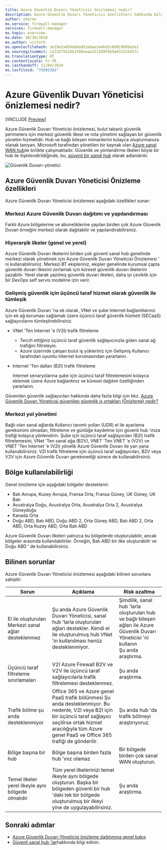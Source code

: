 ```yaml
---
title: Azure Güvenlik Duvarı Yöneticisi önizlemesi nedir?
description: Azure Güvenlik Duvarı Yöneticisi özellikleri hakkında bilgi edinin
author: vhorne
ms.service: firewall-manager
services: firewall-manager
ms.topic: overview
ms.date: 10/30/2019
ms.author: victorh
ms.openlocfilehash: 3e19a2a45dde8a951e0ae3a4bd3c8d019609a5e1
ms.sourcegitcommit: c22327552d62f88aeaa321189f9b9a631525027c
ms.translationtype: HT
ms.contentlocale: tr-TR
ms.lasthandoff: 11/04/2019
ms.locfileid: "73502383"
---
```

# <a name="what-is-azure-firewall-manager-preview"></a>Azure Güvenlik Duvarı Yöneticisi önizlemesi nedir?

[!INCLUDE [Preview](../../includes/firewall-manager-preview-notice.md)]

Azure Güvenlik Duvarı Yöneticisi önizlemesi, bulut tabanlı güvenlik perimeters için merkezi güvenlik ilkesi ve rota yönetimi sağlayan bir güvenlik yönetim hizmetidir. Hub ve bağlı bileşen mimarilerini kolayca oluşturmanıza olanak tanıyan, Microsoft tarafından yönetilen bir kaynak olan [Azure sanal WAN hub](../virtual-wan/virtual-wan-about.md#resources)ile birlikte çalışmaktadır. Güvenlik ve yönlendirme ilkeleri böyle bir hub ile ilişkilendirildiğinde, bu, *[güvenli bir sanal hub](secured-virtual-hub.md)* olarak adlandırılır. 

![Güvenlik Duvarı-yönetici](media/overview/firewall-manager-conceptual.png)

## <a name="azure-firewall-manager-preview-features"></a>Azure Güvenlik Duvarı Yöneticisi Önizleme özellikleri

Azure Güvenlik Duvarı Yöneticisi önizlemesi aşağıdaki özellikleri sunar:

### <a name="central-azure-firewall-deployment-and-configuration"></a>Merkezi Azure Güvenlik Duvarı dağıtımı ve yapılandırması

Farklı Azure bölgelerine ve aboneliklerine yayılan birden çok Azure Güvenlik Duvarı örneğini merkezi olarak dağıtabilir ve yapılandırabilirsiniz. 

### <a name="hierarchical-policies-global-and-local"></a>Hiyerarşik ilkeler (genel ve yerel)

Azure Güvenlik Duvarı ilkelerini birden çok güvenli sanal hub genelinde merkezi olarak yönetmek için Azure Güvenlik Duvarı Yöneticisi Önizlemesi ' ni kullanabilirsiniz. Merkezi BT ekipleriniz, ekipler genelinde kurumsal çapta güvenlik duvarı ilkesini zorlamak için küresel güvenlik duvarı ilkelerini yazabilir. Yerel olarak yazılmış güvenlik duvarı ilkeleri, daha iyi çeviklik için bir DevOps self servis modeline izin verir.

### <a name="integrated-with-third-party-security-as-a-service-for-advanced-security"></a>Gelişmiş güvenlik için üçüncü taraf hizmet olarak güvenlik ile tümleşik

Azure Güvenlik Duvarı 'na ek olarak, VNet ve şube Internet bağlantılarınız için ek ağ koruması sağlamak üzere üçüncü taraf güvenlik hizmeti (SECaaS) sağlayıcılarını tümleştirebilirsiniz.

- VNet 'Ten Internet 'e (V2I) trafik filtreleme

   - Tercih ettiğiniz üçüncü taraf güvenlik sağlayıcınızla giden sanal ağ trafiğini filtreleyin.
   - Azure üzerinde çalışan bulut iş yükleriniz için Gelişmiş Kullanıcı tarafından uyumlu Internet korumasından yararlanın.

- Internet 'Ten dallan (B2I) trafik filtreleme

   Internet senaryolarına şube için üçüncü taraf filtrelemesini kolayca eklemek üzere Azure bağlantınız ve küresel dağıtım özelliğinden yararlanın.

Güvenilen güvenlik sağlayıcıları hakkında daha fazla bilgi için bkz. [Azure Güvenlik Duvarı Yöneticisi güvenilen güvenlik iş ortakları (Önizleme) nedir?](trusted-security-partners.md)

### <a name="centralized-route-management"></a>Merkezi yol yönetimi

Bağlı olan sanal ağlarda Kullanıcı tanımlı yolları (UDR) el ile ayarlama gereksinimi olmadan, filtreleme ve günlüğe kaydetme için güvenli hub 'ınıza trafiği kolayca yönlendirin. Şube için üçüncü taraf sağlayıcıları (B2I) trafik filtrelemesini, VNet 'Ten sanal ağa (B2V), VNET 'Ten VNET 'e (V2V) ve VNET 'Ten Internet 'e (V2I) yönelik Azure Güvenlik Duvarı ile yan yana kullanabilirsiniz. V2I trafik filtreleme için üçüncü taraf sağlayıcıları, B2V veya V2V için Azure Güvenlik Duvarı gerekmediği sürece de kullanabilirsiniz. 

## <a name="region-availability"></a>Bölge kullanılabilirliği

Genel önizleme için aşağıdaki bölgeler desteklenir:

- Batı Avrupa, Kuzey Avrupa, Fransa Orta, Fransa Güney, UK Güney, UK Batı
- Avustralya Doğu, Avustralya Orta, Avustralya Orta 2, Avustralya Güneydoğu
- Kanada Orta
- Doğu ABD, Batı ABD, Doğu ABD 2, Orta Güney ABD, Batı ABD 2, Orta ABD, Orta Kuzey ABD, Orta Batı ABD

Azure Güvenlik Duvarı Ilkeleri yalnızca bu bölgelerde oluşturulabilir, ancak bölgeler arasında kullanılabilirler. Örneğin, Batı ABD bir ilke oluşturabilir ve Doğu ABD ' de kullanabilirsiniz. 

## <a name="known-issues"></a>Bilinen sorunlar

Azure Güvenlik Duvarı Yöneticisi önizlemesi aşağıdaki bilinen sorunlara sahiptir:

|Sorun  |Açıklama  |Risk azaltma  |
|---------|---------|---------|
|El ile oluşturulan Merkezi sanal ağlar desteklenmez|Şu anda Azure Güvenlik Duvarı Yöneticisi, sanal hub 'larla oluşturulan ağları destekler. Kendi el ile oluşturulmuş hub VNet 'in kullanılması henüz desteklenmiyor.|Şimdilik, sanal hub 'larla oluşturulan hub ve bağlı bileşen ağları ile Azure Güvenlik Duvarı Yöneticisi 'ni kullanın<br>Şu anda araştırma.
|Üçüncü taraf filtreleme sınırlamaları|V2I Azure Firewall B2V ve V2V ile üçüncü taraf sağlayıcılarla trafik filtrelemesi desteklenmez.|Şu anda araştırma.|
|Trafik bölme şu anda desteklenmiyor|Office 365 ve Azure genel PaaS trafik bölünmesi Şu anda desteklenmiyor. Bu nedenle, V2I veya B2I için bir üçüncü taraf sağlayıcı seçilirse ortak hizmet aracılığıyla tüm Azure genel PaaS ve Office 365 trafiği de gönderilir.|Şu anda hub 'da trafik bölmeyi araştırıyoruz.
|Bölge başına bir hub|Bölge başına birden fazla hub 'ınız olamaz|Bir bölgede birden çok sanal WAN oluşturun.|
|Temel ilkeler yerel ilkeyle aynı bölgede olmalıdır|Tüm yerel ilkelerinizi temel ilkeyle aynı bölgede oluşturun. Başka bir bölgeden güvenli bir hub 'daki tek bir bölgede oluşturulmuş bir ilkeyi yine de uygulayabilirsiniz.|Şu anda araştırma.|

## <a name="next-steps"></a>Sonraki adımlar

- [Azure Güvenlik Duvarı Yöneticisi önizleme dağıtımına genel bakış](deployment-overview.md)
- [Güvenli sanal hub 'lar](secured-virtual-hub.md)hakkında bilgi edinin.